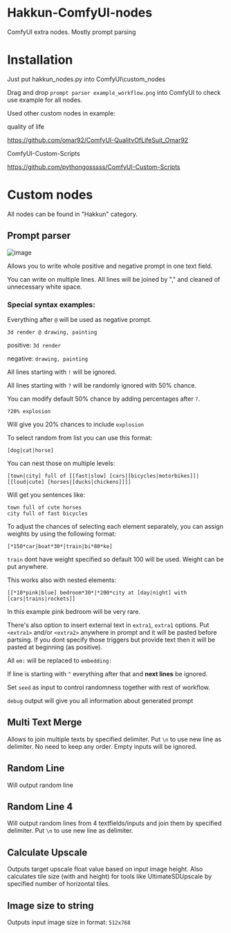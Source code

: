 # Hakkun-ComfyUI-nodes
ComfyUI extra nodes. Mostly prompt parsing

# Installation
Just put hakkun_nodes.py into ComfyUI\custom_nodes

Drag and drop ```prompt parser example_workflow.png``` into ComfyUI to check use example for all nodes.

Used other custom nodes in example:

quality of life

https://github.com/omar92/ComfyUI-QualityOfLifeSuit_Omar92

ComfyUI-Custom-Scripts

https://github.com/pythongosssss/ComfyUI-Custom-Scripts

# Custom nodes

All nodes can be found in "Hakkun" category.

## Prompt parser

![image](https://github.com/tudal/Hakkun-ComfyUI-nodes/assets/799063/3ff89cc3-bafd-4c2e-ac0c-f4afefc03d6a)

Allows you to write whole positive and negative prompt in one text field.

You can write on multiple lines. All lines will be joined by "," and cleaned of unnecessary white space.

### Special syntax examples:

Everything after ```@``` will be used as negative prompt.
```
3d render @ drawing, painting
```
positive: ```3d render```

negative: ```drawing, painting```

All lines starting with ```!``` will be ignored.

All lines starting with ```?``` will be randomly ignored with 50% chance.

You can modify default 50% chance by adding percentages after ```?```.
```
?20% explosion
```
Will give you 20% chances to include ```explosion```

To select random from list you can use this format:
```
[dog|cat|horse]
```
You can nest those on multiple levels:
```
[town|city] full of [[fast|slow] [cars|[bicycles|motorbikes]]|[[loud|cute] [horses|[ducks|chickens]]]]
```
Will get you sentences like:
```
town full of cute horses
city full of fast bicycles
```

To adjust the chances of selecting each element separately, you can assign weights by using the following format:
```
[*150*car|boat*30*|train|bi*80*ke]
```
```train``` dont have weight specified so default 100 will be used.
Weight can be put anywhere.


This works also with nested elements:
```
[[*10*pink|blue] bedroom*30*|*200*city at [day|night] with [cars|trains|rockets]]
```
In this example pink bedroom will be very rare.

There's also option to insert external text in ```extra1```, ```extra1``` options.
Put ```<extra1>``` and/or ```<extra2>``` anywhere in prompt and it will be pasted before partsing. If you dont specify those triggers but provide text then it will be pasted at beginning (as positive).

All ```em:``` will be replaced to ```embedding:```

If line is starting with ```^``` everything after that and **next lines** be ignored.

Set ```seed``` as input to control randomness together with rest of workflow.

```debug``` output will give you all information about generated prompt

## Multi Text Merge
Allows to join multiple texts by specified delimiter. Put ```\n``` to use new line as delimiter.
No need to keep any order. Empty inputs will be ignored.

## Random Line
Will output random line

## Random Line 4
Will output random lines from 4 textfields/inputs and join them by specified delimiter. Put ```\n``` to use new line as delimiter.

## Calculate Upscale
Outputs target upscale float value based on input image height.
Also calculates tile size (with and height) for tools like UltimateSDUpscale by specified number of horizontal tiles.

## Image size to string
Outputs input image size in format: ```512x768```
